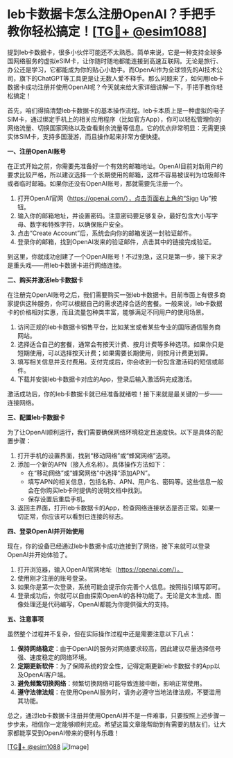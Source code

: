 # leb卡数据卡怎么注册OpenAI？手把手教你轻松搞定！[[TG💪+ @esim1088](https://t.me/s/esim1088)]

提到leb卡数据卡，很多小伙伴可能还不太熟悉。简单来说，它是一种支持全球多国网络服务的虚拟eSIM卡，让你随时随地都能连接到高速互联网。无论是旅行、办公还是学习，它都能成为你的贴心小助手。而OpenAI作为全球领先的AI技术公司，旗下的ChatGPT等工具更是让无数人爱不释手。那么问题来了，如何用leb卡数据卡成功注册并使用OpenAI呢？今天就来给大家详细讲解一下，手把手教你轻松搞定！

首先，咱们得搞清楚leb卡数据卡的基本操作流程。leb卡本质上是一种虚拟的电子SIM卡，通过绑定手机上的相关应用程序（比如官方App），你可以轻松管理你的网络流量、切换国家网络以及查看剩余流量等信息。它的优点非常明显：无需更换实体SIM卡，支持多国漫游，而且操作起来非常方便快捷。

**一、注册OpenAI账号**

在正式开始之前，你需要先准备好一个有效的邮箱地址。OpenAI目前对新用户的要求比较严格，所以建议选择一个长期使用的邮箱，这样不容易被误判为垃圾邮件或者临时邮箱。如果你还没有OpenAI账号，那就需要先注册一个。

1. 打开OpenAI官网（https://openai.com/），点击页面右上角的“Sign Up”按钮。
2. 输入你的邮箱地址，并设置密码。注意密码要足够复杂，最好包含大小写字母、数字和特殊字符，以确保账户安全。
3. 点击“Create Account”后，系统会向你的邮箱发送一封验证邮件。
4. 登录你的邮箱，找到OpenAI发来的验证邮件，点击其中的链接完成验证。

到这里，你就成功创建了一个OpenAI账号！不过别急，这只是第一步，接下来才是重头戏——用leb卡数据卡进行网络连接。

**二、购买并激活leb卡数据卡**

在注册完OpenAI账号之后，我们需要购买一张leb卡数据卡。目前市面上有很多商家提供这种服务，你可以根据自己的需求选择合适的套餐。一般来说，leb卡数据卡的价格相对实惠，而且流量包种类丰富，能够满足不同用户的使用场景。

1. 访问正规的leb卡数据卡销售平台，比如某宝或者某些专业的国际通信服务商网站。
2. 选择适合自己的套餐，通常会有按天计费、按月计费等多种选项。如果你只是短期使用，可以选择按天计费；如果需要长期使用，则按月计费更划算。
3. 填写相关信息并支付费用。支付完成后，你会收到一份包含激活码的短信或邮件。
4. 下载并安装leb卡数据卡对应的App，登录后输入激活码完成激活。

激活成功后，你的leb卡数据卡就已经准备就绪啦！接下来就是最关键的一步——连接网络。

**三、配置leb卡数据卡**

为了让OpenAI顺利运行，我们需要确保网络环境稳定且速度快。以下是具体的配置步骤：

1. 打开手机的设置界面，找到“移动网络”或“蜂窝网络”选项。
2. 添加一个新的APN（接入点名称）。具体操作方法如下：
   - 在“移动网络”或“蜂窝网络”中选择“添加APN”。
   - 填写APN的相关信息，包括名称、APN、用户名、密码等。这些信息一般会在你购买leb卡时提供的说明文档中找到。
   - 保存设置后重启手机。
3. 返回主界面，打开leb卡数据卡的App，检查网络连接状态是否正常。如果一切正常，你应该可以看到已连接的标志。

**四、登录OpenAI并开始使用**

现在，你的设备已经通过leb卡数据卡成功连接到了网络，接下来就可以登录OpenAI并开始体验了。

1. 打开浏览器，输入OpenAI官网地址（https://openai.com/）。
2. 使用刚才注册的账号登录。
3. 如果你是第一次登录，系统可能会提示你完善个人信息。按照指引填写即可。
4. 登录成功后，你就可以自由探索OpenAI的各种功能了。无论是文本生成、图像处理还是代码编写，OpenAI都能为你提供强大的支持。

**五、注意事项**

虽然整个过程并不复杂，但在实际操作过程中还是需要注意以下几点：

1. **保持网络稳定**：由于OpenAI的服务对网络要求较高，因此建议尽量选择信号强、速度稳定的网络环境。
2. **定期更新软件**：为了保障系统的安全性，记得定期更新leb卡数据卡的App以及OpenAI客户端。
3. **避免频繁切换网络**：频繁切换网络可能导致连接中断，影响正常使用。
4. **遵守法律法规**：在使用OpenAI服务时，请务必遵守当地法律法规，不要滥用其功能。

总之，通过leb卡数据卡注册并使用OpenAI并不是一件难事，只要按照上述步骤一步步来，相信你一定能够顺利完成。希望这篇文章能帮助到有需要的朋友们，让大家都能享受到OpenAI带来的便利与乐趣！

[[TG💪+ @esim1088](https://t.me/s/esim1088) ![Image](https://i.postimg.cc/4NQfJmqS/Snipaste-2025-05-13-00-14-12.png)]